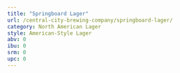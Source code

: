 ```yaml
---
title: "Springboard Lager"
url: /central-city-brewing-company/springboard-lager/
category: North American Lager
style: American-Style Lager
abv: 0
ibu: 0
srm: 0
upc: 0
---
```


